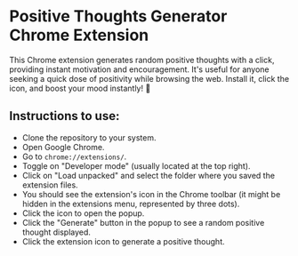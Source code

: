 # Positive Thoughts Generator Chrome Extension

This Chrome extension generates random positive thoughts with a click, providing instant motivation and encouragement. It's useful for anyone seeking a quick dose of positivity while browsing the web. Install it, click the icon, and boost your mood instantly! 🌟

## Instructions to use:

- Clone the repository to your system.
- Open Google Chrome.
- Go to `chrome://extensions/`.
- Toggle on "Developer mode" (usually located at the top right).
- Click on "Load unpacked" and select the folder where you saved the extension files.
- You should see the extension's icon in the Chrome toolbar (it might be hidden in the extensions menu, represented by three dots).
- Click the icon to open the popup.
- Click the "Generate" button in the popup to see a random positive thought displayed.
- Click the extension icon to generate a positive thought.
